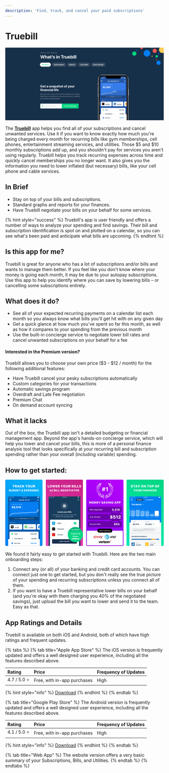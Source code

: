 ```yaml
---
description: 'Find, track, and cancel your paid subscriptions'
---
```


# Truebill

![Truebill Website](../.gitbook/assets/truebill-web.png)

The [**Truebill**](https://www.truebill.com/) app helps you find all of your subscriptions and cancel unwanted services. Use it if you want to know exactly how much you're being charged every month for recurring bills like gym memberships, cell phones, entertainment streaming services, and utilities. Those $5 and $10 monthly subscriptions add up, and you shouldn't pay for services you aren't using regularly. Truebill helps you track recurring expenses across time and quickly cancel memberships you no longer want. It also gives you the information you need to lower inflated \(but necessary\) bills, like your cell phone and cable services.

## In Brief

* Stay on top of your bills and subscriptions.
* Standard graphs and reports for your finances.
* Have Truebill negotiate your bills on your behalf for some services.

{% hint style="success" %}
Truebill's app is user friendly and offers a number of ways to analyze your spending and find savings. Their bill and subscription identification is spot on and plotted on a calendar, so you can see what's been paid and anticipate what bills are upcoming.
{% endhint %}

## Is this app for me?

Truebill is great for anyone who has a lot of subscriptions and/or bills and wants to manage them better. If you feel like you don't know where your money is going each month, it may be due to your autopay subscriptions. Use this app to help you identify where you can save by lowering bills – or cancelling some subscriptions entirely.

## What does it do?

* See all of your expected recurring payments on a calendar list each month so you always know what bills you'll get hit with on any given day
* Get a quick glance at how much you've spent so far this month, as well as how it compares to your spending from the previous month
* Use the built-in concierge service to negotiate lower bill rates and cancel unwanted subscriptions on your behalf for a fee

#### Interested in the Premium version? 

Truebill allows you to choose your own price \($3 - $12 / month\) for the following additional features:

* Have Truebill cancel your pesky subscriptions automatically
* Custom categories for your transactions
* Automatic savings program
* Overdraft and Late Fee negotiation
* Premium Chat
* On demand account syncing

## What it lacks

Out of the box, the Truebill app isn't a detailed budgeting or financial management app. Beyond the app's hands-on concierge service, which will help you lower and cancel your bills, this is more of a personal finance analysis tool that looks specifically at your recurring bill and subscription spending rather than your overall \(including variable\) spending.

## How to get started:

![Truebill App](../.gitbook/assets/truebill-app.png)

We found it fairly easy to get started with Truebill. Here are the two main onboarding steps:

1. Connect any \(or all\) of your banking and credit card accounts. You can connect just one to get started, but you don't really see the true picture of your spending and recurring subscriptions unless you connect all of them.
2. If you want to have a Truebill representative lower bills on your behalf \(and you're okay with them charging you 40% of the negotiated savings\), just upload the bill you want to lower and send it to the team. Easy as that.

## App Ratings and Details

Truebill is available on both iOS and Android, both of which have high ratings and frequent updates.

{% tabs %}
{% tab title="Apple App Store" %}
The iOS version is frequently updated and offers a well designed user experience, including all the features described above. 

| Rating | Price | Frequency of Updates |
| :--- | :--- | :--- |
| 4.7 / 5.0 ⭐ | Free, with in-app purchases | High |

{% hint style="info" %}
[Download](https://itunes.apple.com/us/app/truebill-budget-bill-tracker/id1130616675?mt=8)
{% endhint %}
{% endtab %}

{% tab title="Google Play Store" %}
The Android version is frequently updated and offers a well designed user experience, including all the features described above. 

| Rating | Price | Frequency of Updates |
| :--- | :--- | :--- |
| 4.1 / 5.0 ⭐ | Free, with in-app purchases | High |

{% hint style="info" %}
[Download](https://play.google.com/store/apps/details?id=com.truebill&hl=en_US)
{% endhint %}
{% endtab %}

{% tab title="Web App" %}
The website version offers a very basic summary of your Subscriptions, Bills, and Utilities.
{% endtab %}
{% endtabs %}

